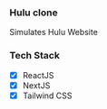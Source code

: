 ### Hulu clone
Simulates Hulu Website

### Tech Stack
- [x] ReactJS
- [x] NextJS
- [x] Tailwind CSS
